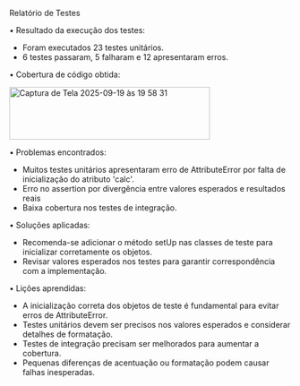 Relatório de Testes

• Resultado da execução dos testes:
  - Foram executados 23 testes unitários.
  - 6 testes passaram, 5 falharam e 12 apresentaram erros.

• Cobertura de código obtida:


<img width="358" height="94" alt="Captura de Tela 2025-09-19 às 19 58 31" src="https://github.com/user-attachments/assets/52ea673e-b2ba-4bb7-9620-15557fa89ddf" />


• Problemas encontrados:
  - Muitos testes unitários apresentaram erro de AttributeError por falta de inicialização do atributo 'calc'.
  - Erro no assertion por divergência entre valores esperados e resultados reais 
  - Baixa cobertura nos testes de integração.

• Soluções aplicadas:
  - Recomenda-se adicionar o método setUp nas classes de teste para inicializar corretamente os objetos.
  - Revisar valores esperados nos testes para garantir correspondência com a implementação.

• Lições aprendidas:
  - A inicialização correta dos objetos de teste é fundamental para evitar erros de AttributeError.
  - Testes unitários devem ser precisos nos valores esperados e considerar detalhes de formatação.
  - Testes de integração precisam ser melhorados para aumentar a cobertura.
  - Pequenas diferenças de acentuação ou formatação podem causar falhas inesperadas.
